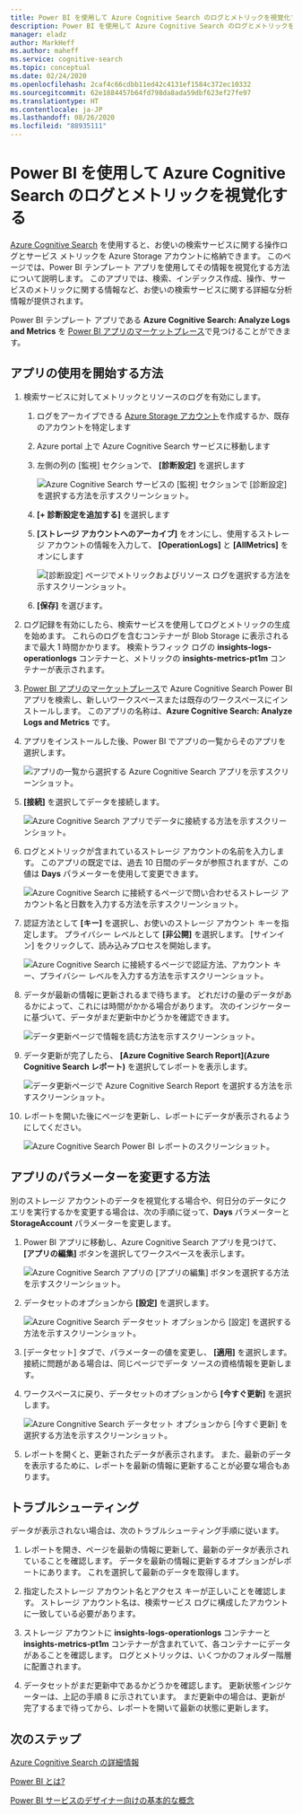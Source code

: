 ```yaml
---
title: Power BI を使用して Azure Cognitive Search のログとメトリックを視覚化する
description: Power BI を使用して Azure Cognitive Search のログとメトリックを視覚化する
manager: eladz
author: MarkHeff
ms.author: maheff
ms.service: cognitive-search
ms.topic: conceptual
ms.date: 02/24/2020
ms.openlocfilehash: 2caf4c66cdbb11ed42c4131ef1584c372ec10332
ms.sourcegitcommit: 62e1884457b64fd798da8ada59dbf623ef27fe97
ms.translationtype: HT
ms.contentlocale: ja-JP
ms.lasthandoff: 08/26/2020
ms.locfileid: "88935111"
---
```

# <a name="visualize-azure-cognitive-search-logs-and-metrics-with-power-bi"></a>Power BI を使用して Azure Cognitive Search のログとメトリックを視覚化する
[Azure Cognitive Search](./search-what-is-azure-search.md) を使用すると、お使いの検索サービスに関する操作ログとサービス メトリックを Azure Storage アカウントに格納できます。 このページでは、Power BI テンプレート アプリを使用してその情報を視覚化する方法について説明します。 このアプリでは、検索、インデックス作成、操作、サービスのメトリックに関する情報など、お使いの検索サービスに関する詳細な分析情報が提供されます。

Power BI テンプレート アプリである **Azure Cognitive Search: Analyze Logs and Metrics** を [Power BI アプリのマーケットプレース](https://appsource.microsoft.com/marketplace/apps)で見つけることができます。

## <a name="how-to-get-started-with-the-app"></a>アプリの使用を開始する方法

1. 検索サービスに対してメトリックとリソースのログを有効にします。

    1. ログをアーカイブできる [Azure Storage アカウント](../storage/common/storage-account-create.md)を作成するか、既存のアカウントを特定します
    1. Azure portal 上で Azure Cognitive Search サービスに移動します
    1. 左側の列の [監視] セクションで、 **[診断設定]** を選択します

        ![Azure Cognitive Search サービスの [監視] セクションで [診断設定] を選択する方法を示すスクリーンショット。](media/search-monitor-logs-powerbi/diagnostic-settings.png)

    1. **[+ 診断設定を追加する]** を選択します
    1. **[ストレージ アカウントへのアーカイブ]** をオンにし、使用するストレージ アカウントの情報を入力して、 **[OperationLogs]** と **[AllMetrics]** をオンにします

        ![[診断設定] ページでメトリックおよびリソース ログを選択する方法を示すスクリーンショット。](media/search-monitor-logs-powerbi/add-diagnostic-setting.png)
    1. **[保存]** を選びます。

1. ログ記録を有効にしたら、検索サービスを使用してログとメトリックの生成を始めます。 これらのログを含むコンテナーが Blob Storage に表示されるまで最大 1 時間かかります。 検索トラフィック ログの **insights-logs-operationlogs** コンテナーと、メトリックの **insights-metrics-pt1m** コンテナーが表示されます。

1. [Power BI アプリのマーケットプレース](https://appsource.microsoft.com/marketplace/apps)で Azure Cognitive Search Power BI アプリを検索し、新しいワークスペースまたは既存のワークスペースにインストールします。 このアプリの名称は、**Azure Cognitive Search: Analyze Logs and Metrics** です。

1. アプリをインストールした後、Power BI でアプリの一覧からそのアプリを選択します。

    ![アプリの一覧から選択する Azure Cognitive Search アプリを示すスクリーンショット。](media/search-monitor-logs-powerbi/azure-search-app-tile.png)

1. **[接続]** を選択してデータを接続します。

    ![Azure Cognitive Search アプリでデータに接続する方法を示すスクリーンショット。](media/search-monitor-logs-powerbi/get-started-with-your-new-app.png)

1. ログとメトリックが含まれているストレージ アカウントの名前を入力します。 このアプリの既定では、過去 10 日間のデータが参照されますが、この値は **Days** パラメーターを使用して変更できます。

    ![Azure Cognitive Search に接続するページで問い合わせるストレージ アカウント名と日数を入力する方法を示すスクリーンショット。](media/search-monitor-logs-powerbi/connect-to-storage-account.png)

1. 認証方法として **[キー]** を選択し、お使いのストレージ アカウント キーを指定します。 プライバシー レベルとして **[非公開]** を選択します。 [サインイン] をクリックして、読み込みプロセスを開始します。

    ![Azure Cognitive Search に接続するページで認証方法、アカウント キー、プライバシー レベルを入力する方法を示すスクリーンショット。](media/search-monitor-logs-powerbi/connect-to-storage-account-step-two.png)

1. データが最新の情報に更新されるまで待ちます。 どれだけの量のデータがあるかによって、これには時間がかかる場合があります。 次のインジケーターに基づいて、データがまだ更新中かどうかを確認できます。

    ![データ更新ページで情報を読む方法を示すスクリーンショット。](media/search-monitor-logs-powerbi/workspace-view-refreshing.png)

1. データ更新が完了したら、 **[Azure Cognitive Search Report]\(Azure Cognitive Search レポート\)** を選択してレポートを表示します。

    ![データ更新ページで Azure Cognitive Search Report を選択する方法を示すスクリーンショット。](media/search-monitor-logs-powerbi/workspace-view-select-report.png)

1. レポートを開いた後にページを更新し、レポートにデータが表示されるようにしてください。

    ![Azure Cognitive Search Power BI レポートのスクリーンショット。](media/search-monitor-logs-powerbi/powerbi-search.png)

## <a name="how-to-change-the-app-parameters"></a>アプリのパラメーターを変更する方法
別のストレージ アカウントのデータを視覚化する場合や、何日分のデータにクエリを実行するかを変更する場合は、次の手順に従って、**Days** パラメーターと **StorageAccount** パラメーターを変更します。

1. Power BI アプリに移動し、Azure Cognitive Search アプリを見つけて、 **[アプリの編集]** ボタンを選択してワークスペースを表示します。

    ![Azure Cognitive Search アプリの [アプリの編集] ボタンを選択する方法を示すスクリーンショット。](media/search-monitor-logs-powerbi/azure-search-app-tile-edit.png)

1. データセットのオプションから **[設定]** を選択します。

    ![Azure Cognitive Search データセット オプションから [設定] を選択する方法を示すスクリーンショット。](media/search-monitor-logs-powerbi/workspace-view-select-settings.png)

1. [データセット] タブで、パラメーターの値を変更し、 **[適用]** を選択します。 接続に問題がある場合は、同じページでデータ ソースの資格情報を更新します。

1. ワークスペースに戻り、データセットのオプションから **[今すぐ更新]** を選択します。

    ![Azure Congnitive Search データセット オプションから [今すぐ更新] を選択する方法を示すスクリーンショット。](media/search-monitor-logs-powerbi/workspace-view-select-refresh-now.png)

1. レポートを開くと、更新されたデータが表示されます。 また、最新のデータを表示するために、レポートを最新の情報に更新することが必要な場合もあります。

## <a name="troubleshooting"></a>トラブルシューティング
データが表示されない場合は、次のトラブルシューティング手順に従います。

1. レポートを開き、ページを最新の情報に更新して、最新のデータが表示されていることを確認します。 データを最新の情報に更新するオプションがレポートにあります。 これを選択して最新のデータを取得します。

1. 指定したストレージ アカウント名とアクセス キーが正しいことを確認します。 ストレージ アカウント名は、検索サービス ログに構成したアカウントに一致している必要があります。

1. ストレージ アカウントに **insights-logs-operationlogs** コンテナーと **insights-metrics-pt1m** コンテナーが含まれていて、各コンテナーにデータがあることを確認します。 ログとメトリックは、いくつかのフォルダー階層に配置されます。

1. データセットがまだ更新中であるかどうかを確認します。 更新状態インジケーターは、上記の手順 8 に示されています。 まだ更新中の場合は、更新が完了するまで待ってから、レポートを開いて最新の状態に更新します。

## <a name="next-steps"></a>次のステップ
[Azure Cognitive Search の詳細情報](./index.yml)

[Power BI とは?](/power-bi/fundamentals/power-bi-overview)

[Power BI サービスのデザイナー向けの基本的な概念](/power-bi/service-basic-concepts)